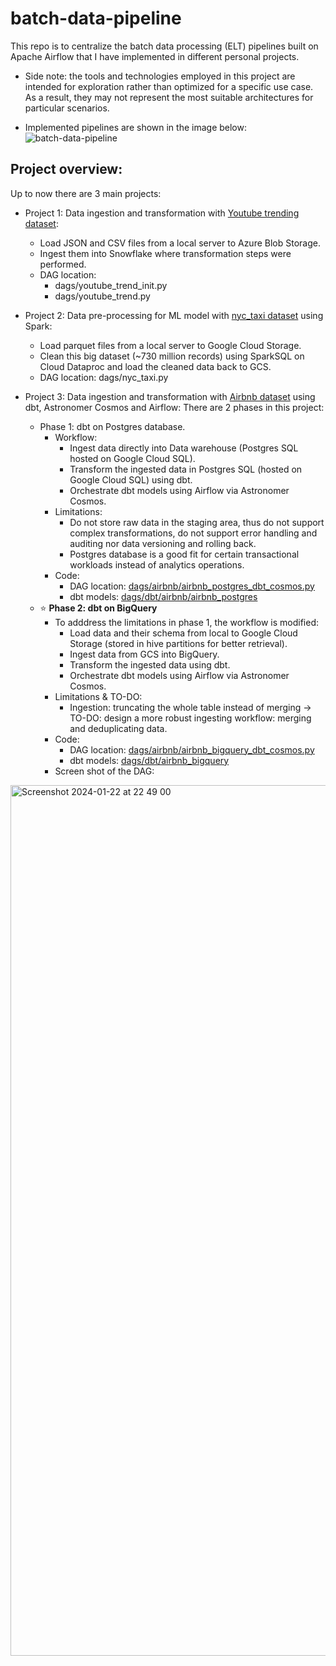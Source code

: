 # batch-data-pipeline
This repo is to centralize the batch data processing (ELT) pipelines built on Apache Airflow that I have implemented in different personal projects.
  - Side note: the tools and technologies employed in this project are intended for exploration rather than optimized for a specific use case. As a result, they may not represent the most suitable architectures for particular scenarios.

- Implemented pipelines are shown in the image below:
![batch-data-pipeline](https://github.com/phamthiminhtu/batch-data-pipeline/assets/56192840/69a7ea9d-bc9d-45d1-86cf-58996bfa5fbf)


## Project overview:
Up to now there are 3 main projects:
- Project 1: Data ingestion and transformation with [Youtube trending dataset](https://www.kaggle.com/datasets/rsrishav/youtube-trending-video-dataset/data):
  - Load JSON and CSV files from a local server to Azure Blob Storage.
  - Ingest them into Snowflake where transformation steps were performed.
  - DAG location:
    - dags/youtube_trend_init.py
    - dags/youtube_trend.py
  
- Project 2: Data pre-processing for ML model with [nyc_taxi dataset](https://www.nyc.gov/site/tlc/about/tlc-trip-record-data.page) using Spark:
  - Load parquet files from a local server to Google Cloud Storage.
  - Clean this big dataset (~730 million records) using SparkSQL on Cloud Dataproc and load the cleaned data back to GCS.
  - DAG location: dags/nyc_taxi.py

- Project 3: Data ingestion and transformation with [Airbnb dataset](https://public.opendatasoft.com/explore/dataset/airbnb-listings/) using dbt, Astronomer Cosmos and Airflow:
  There are 2 phases in this project:
  - Phase 1: dbt on Postgres database.
    - Workflow:
      - Ingest data directly into Data warehouse (Postgres SQL hosted on Google Cloud SQL).
      - Transform the ingested data in Postgres SQL (hosted on Google Cloud SQL) using dbt.
      - Orchestrate dbt models using Airflow via Astronomer Cosmos.
    - Limitations:
      - Do not store raw data in the staging area, thus do not support complex transformations, do not support error handling and auditing nor data versioning and rolling back.
      - Postgres database is a good fit for certain transactional workloads instead of analytics operations.
    - Code:
      - DAG location: [dags/airbnb/airbnb_postgres_dbt_cosmos.py](https://github.com/phamthiminhtu/batch-data-pipeline/blob/master/dags/airbnb/airbnb_postgres_dbt_cosmos.py)
      - dbt models: [dags/dbt/airbnb/airbnb_postgres](https://github.com/phamthiminhtu/batch-data-pipeline/tree/master/dags/dbt/airbnb_postgres)
  - :star: **Phase 2: dbt on BigQuery** 
    - To adddress the limitations in phase 1, the workflow is modified:
      - Load data and their schema from local to Google Cloud Storage (stored in hive partitions for better retrieval).
      - Ingest data from GCS into BigQuery.
      - Transform the ingested data using dbt.
      - Orchestrate dbt models using Airflow via Astronomer Cosmos.
    - Limitations & TO-DO:
      - Ingestion: truncating the whole table instead of merging -> TO-DO: design a more robust ingesting workflow: merging and deduplicating data.
    - Code:
      - DAG location: [dags/airbnb/airbnb_bigquery_dbt_cosmos.py](https://github.com/phamthiminhtu/batch-data-pipeline/blob/master/dags/airbnb/airbnb_bigquery_dbt_cosmos.py)
      - dbt models: [dags/dbt/airbnb_bigquery](https://github.com/phamthiminhtu/batch-data-pipeline/tree/master/dags/dbt/airbnb_bigquery)
    - Screen shot of the DAG:
<img width="1393" alt="Screenshot 2024-01-22 at 22 49 00" src="https://github.com/phamthiminhtu/batch-data-pipeline/assets/56192840/1ee96e62-0846-4c32-9751-173721043415">



